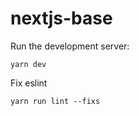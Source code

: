 # nextjs-base

Run the development server:

```
yarn dev
```

Fix eslint

```
yarn run lint --fixs
```
